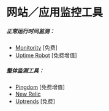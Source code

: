 # 网站／应用监控工具

##### 正常运行时间监测：

* [Monitority](http://monitority.com/) [免费]
* [Uptime Robot](https://uptimerobot.com/) [免费增值]

##### 整体监测工具：

* [Pingdom](https://www.pingdom.com/) [免费增值]
* [New Relic](http://newrelic.com/)
* [Uptrends](https://www.uptrends.com/) [免费]
